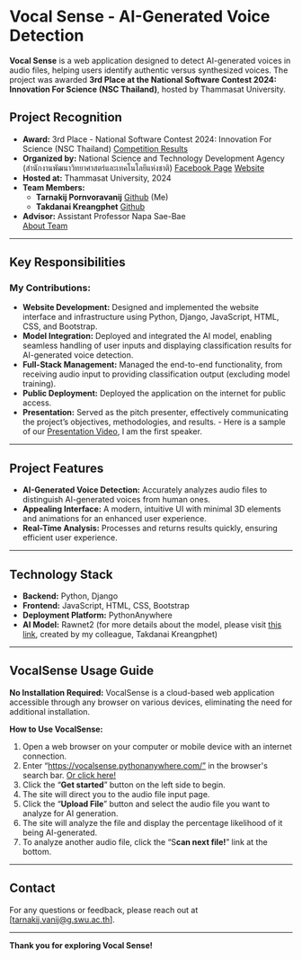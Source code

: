# Vocal Sense - AI-Generated Voice Detection

**Vocal Sense** is a web application designed to detect AI-generated voices in audio files, helping users identify authentic versus synthesized voices. The project was awarded **3rd Place at the National Software Contest 2024: Innovation For Science (NSC Thailand)**, hosted by Thammasat University.

## Project Recognition
- **Award:** 3rd Place - National Software Contest 2024: Innovation For Science (NSC Thailand) [Competition Results](https://www.facebook.com/photo/?fbid=8740391092655821&set=oa.886373373391003&locale=th_TH)
- **Organized by:** National Science and Technology Development Agency (สำนักงานพัฒนาวิทยาศาสตร์และเทคโนโลยีแห่งชาติ) [Facebook Page](https://www.facebook.com/groups/NSCThailand/) [Website](https://www.nstda.or.th/home/)
- **Hosted at:** Thammasat University, 2024
- **Team Members:** 
  - **Tarnakij Pornvoravanij** [Github](https://github.com/ShiroRinS) (Me)
  - **Takdanai Kreangphet** [Github](https://github.com/TakdanaiGH)
- **Advisor:** Assistant Professor Napa Sae-Bae
<br/>[About Team](https://vocalsense.pythonanywhere.com/AboutUs/)
---

## Key Responsibilities
### **My Contributions:**
- **Website Development:** Designed and implemented the website interface and infrastructure using Python, Django, JavaScript, HTML, CSS, and Bootstrap.
- **Model Integration:** Deployed and integrated the AI model, enabling seamless handling of user inputs and displaying classification results for AI-generated voice detection.
- **Full-Stack Management:** Managed the end-to-end functionality, from receiving audio input to providing classification output (excluding model training).
- **Public Deployment:** Deployed the application on the internet for public access.
- **Presentation:** Served as the pitch presenter, effectively communicating the project’s objectives, methodologies, and results. - Here is a sample of our [Presentation Video](https://youtu.be/F6eIf48JZ9I), I am the first speaker.

---

## Project Features
- **AI-Generated Voice Detection:** Accurately analyzes audio files to distinguish AI-generated voices from human ones.
- **Appealing Interface:** A modern, intuitive UI with minimal 3D elements and animations for an enhanced user experience.
- **Real-Time Analysis:** Processes and returns results quickly, ensuring efficient user experience.

---

## Technology Stack
- **Backend:** Python, Django
- **Frontend:** JavaScript, HTML, CSS, Bootstrap
- **Deployment Platform:** PythonAnywhere
- **AI Model:** Rawnet2 (for more details about the model, please visit [this link](https://github.com/TakdanaiGH/AI-Voice-Detector), created by my colleague, Takdanai Kreangphet) 
---

## VocalSense Usage Guide
**No Installation Required:**
VocalSense is a cloud-based web application accessible through any browser on various devices, eliminating the need for additional installation.


**How to Use VocalSense:**
1. Open a web browser on your computer or mobile device with an internet connection.
2. Enter “https://vocalsense.pythonanywhere.com/” in the browser's search bar. [Or click here!](https://vocalsense.pythonanywhere.com/)
3. Click the “**Get started**” button on the left side to begin.
4. The site will direct you to the audio file input page.
5. Click the “**Upload File**” button and select the audio file you want to analyze for AI generation.
6. The site will analyze the file and display the percentage likelihood of it being AI-generated.
7. To analyze another audio file, click the “S**can next file!**” link at the bottom.
---

## Contact
For any questions or feedback, please reach out at [tarnakij.vanij@g.swu.ac.th].

---

**Thank you for exploring Vocal Sense!**
